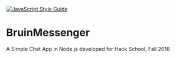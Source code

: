 [![JavaScript Style Guide](https://cdn.rawgit.com/feross/standard/master/badge.svg)](https://github.com/feross/standard)
# BruinMessenger
A Simple Chat App in Node.js developed for Hack School, Fall 2016




